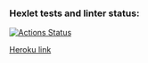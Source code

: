 ### Hexlet tests and linter status:
[![Actions Status](https://github.com/valeriySeregin/php-project-lvl3/workflows/hexlet-check/badge.svg)](https://github.com/valeriySeregin/php-project-lvl3/actions)

[Heroku link](https://page-analyzer-valser.herokuapp.com)
